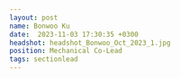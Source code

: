 ```yaml
---
layout: post
name: Bonwoo Ku
date:  2023-11-03 17:30:35 +0300
headshot: headshot_Bonwoo_Oct_2023_1.jpg
position: Mechanical Co-Lead
tags: sectionlead
---
```

